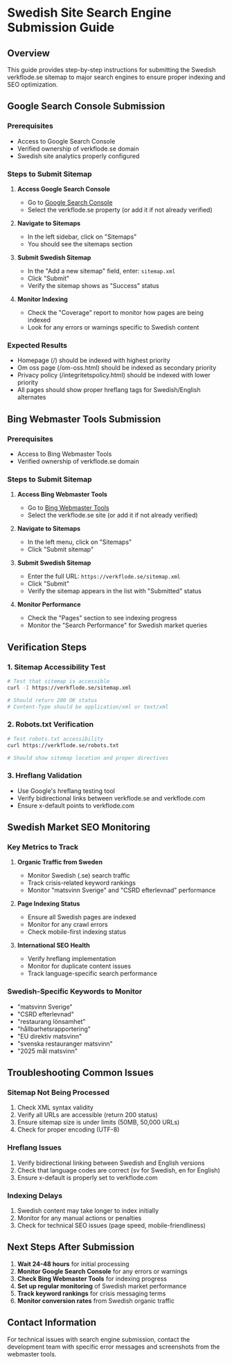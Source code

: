 # Swedish Site Search Engine Submission Guide

## Overview
This guide provides step-by-step instructions for submitting the Swedish verkflode.se sitemap to major search engines to ensure proper indexing and SEO optimization.

## Google Search Console Submission

### Prerequisites
- Access to Google Search Console
- Verified ownership of verkflode.se domain
- Swedish site analytics properly configured

### Steps to Submit Sitemap

1. **Access Google Search Console**
   - Go to [Google Search Console](https://search.google.com/search-console)
   - Select the verkflode.se property (or add it if not already verified)

2. **Navigate to Sitemaps**
   - In the left sidebar, click on "Sitemaps"
   - You should see the sitemaps section

3. **Submit Swedish Sitemap**
   - In the "Add a new sitemap" field, enter: `sitemap.xml`
   - Click "Submit"
   - Verify the sitemap shows as "Success" status

4. **Monitor Indexing**
   - Check the "Coverage" report to monitor how pages are being indexed
   - Look for any errors or warnings specific to Swedish content

### Expected Results
- Homepage (/) should be indexed with highest priority
- Om oss page (/om-oss.html) should be indexed as secondary priority
- Privacy policy (/integritetspolicy.html) should be indexed with lower priority
- All pages should show proper hreflang tags for Swedish/English alternates

## Bing Webmaster Tools Submission

### Prerequisites
- Access to Bing Webmaster Tools
- Verified ownership of verkflode.se domain

### Steps to Submit Sitemap

1. **Access Bing Webmaster Tools**
   - Go to [Bing Webmaster Tools](https://www.bing.com/webmasters)
   - Select the verkflode.se site (or add it if not already verified)

2. **Navigate to Sitemaps**
   - In the left menu, click on "Sitemaps"
   - Click "Submit sitemap"

3. **Submit Swedish Sitemap**
   - Enter the full URL: `https://verkflode.se/sitemap.xml`
   - Click "Submit"
   - Verify the sitemap appears in the list with "Submitted" status

4. **Monitor Performance**
   - Check the "Pages" section to see indexing progress
   - Monitor the "Search Performance" for Swedish market queries

## Verification Steps

### 1. Sitemap Accessibility Test
```bash
# Test that sitemap is accessible
curl -I https://verkflode.se/sitemap.xml

# Should return 200 OK status
# Content-Type should be application/xml or text/xml
```

### 2. Robots.txt Verification
```bash
# Test robots.txt accessibility
curl https://verkflode.se/robots.txt

# Should show sitemap location and proper directives
```

### 3. Hreflang Validation
- Use Google's hreflang testing tool
- Verify bidirectional links between verkflode.se and verkflode.com
- Ensure x-default points to verkflode.com

## Swedish Market SEO Monitoring

### Key Metrics to Track
1. **Organic Traffic from Sweden**
   - Monitor Swedish (.se) search traffic
   - Track crisis-related keyword rankings
   - Monitor "matsvinn Sverige" and "CSRD efterlevnad" performance

2. **Page Indexing Status**
   - Ensure all Swedish pages are indexed
   - Monitor for any crawl errors
   - Check mobile-first indexing status

3. **International SEO Health**
   - Verify hreflang implementation
   - Monitor for duplicate content issues
   - Track language-specific search performance

### Swedish-Specific Keywords to Monitor
- "matsvinn Sverige"
- "CSRD efterlevnad"
- "restaurang lönsamhet"
- "hållbarhetsrapportering"
- "EU direktiv matsvinn"
- "svenska restauranger matsvinn"
- "2025 mål matsvinn"

## Troubleshooting Common Issues

### Sitemap Not Being Processed
1. Check XML syntax validity
2. Verify all URLs are accessible (return 200 status)
3. Ensure sitemap size is under limits (50MB, 50,000 URLs)
4. Check for proper encoding (UTF-8)

### Hreflang Issues
1. Verify bidirectional linking between Swedish and English versions
2. Check that language codes are correct (sv for Swedish, en for English)
3. Ensure x-default is properly set to verkflode.com

### Indexing Delays
1. Swedish content may take longer to index initially
2. Monitor for any manual actions or penalties
3. Check for technical SEO issues (page speed, mobile-friendliness)

## Next Steps After Submission

1. **Wait 24-48 hours** for initial processing
2. **Monitor Google Search Console** for any errors or warnings
3. **Check Bing Webmaster Tools** for indexing progress
4. **Set up regular monitoring** of Swedish market performance
5. **Track keyword rankings** for crisis messaging terms
6. **Monitor conversion rates** from Swedish organic traffic

## Contact Information
For technical issues with search engine submission, contact the development team with specific error messages and screenshots from the webmaster tools.